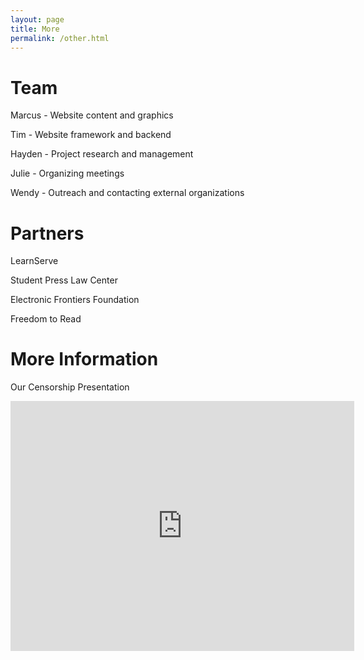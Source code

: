 ```yaml
---
layout: page
title: More
permalink: /other.html
---
```


<!--# Support Us-->

<!--Budget, Resources Needed, Requests for Support-->

# Team

Marcus - Website content and graphics

Tim - Website framework and backend

Hayden - Project research and management

Julie - Organizing meetings

Wendy - Outreach and contacting external organizations

# Partners

LearnServe

Student Press Law Center

Electronic Frontiers Foundation

Freedom to Read

# More Information

<!--Blog, Photos, Social Media, etc.-->
Our Censorship Presentation

<iframe id="prezi" frameborder="0" webkitallowfullscreen mozallowfullscreen allowfullscreen width="550" height="400" src="https://prezi.com/embed/sawtmkkmcmzd/?bgcolor=ffffff&amp;lock_to_path=0&amp;autoplay=0&amp;autohide_ctrls=0&amp;html5=1&amp;landing_data=bHVZZmNaNDBIWnNjdEVENDRhZDFNZGNIUE1lNjhCRUpSbVVNaldpOExIVm0zVUdxZ1ZIN1dJeUVLWi9ta0RHSFNLYz0&amp;landing_sign=ykhIQ4q2XesoTvnbwpsewV4usAbCm8Gwez3wPxkiBT4"></iframe>
